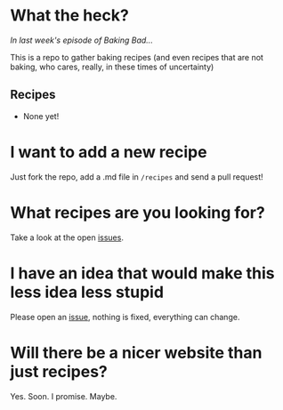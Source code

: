 # What the heck?
_In last week's episode of Baking Bad..._

This is a repo to gather baking recipes (and even recipes that are not baking,
who cares, really, in these times of uncertainty)

## Recipes

* None yet!

# I want to add a new recipe

Just fork the repo, add a .md file in `/recipes` and send a pull request!

# What recipes are you looking for?

Take a look at the open [issues](https://github.com/tomchop/bakingbad/issues).

# I have an idea that would make this less idea less stupid

Please open an [issue](https://github.com/tomchop/bakingbad/issues/new), nothing
 is fixed, everything can change.

# Will there be a nicer website than just recipes?

Yes. Soon. I promise. Maybe.
